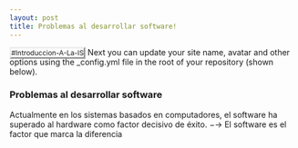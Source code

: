 ```yaml
---
layout: post
title: Problemas al desarrollar software!
---
```


<tagg style="
    font-size: 12px;
    border-style: outset;
">#Introduccion-A-La-IS</tagg> Next you can update your site name, avatar and other options using the _config.yml file in the root of your repository (shown below).

### Problemas al desarrollar software

Actualmente en los sistemas basados en computadores, el software ha
superado al hardware como factor decisivo de éxito.
−→ El software es el factor que marca la diferencia


